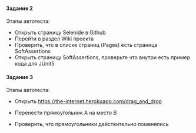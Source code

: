 #### Задание 2

Этапы автотеста:

- Открыть страницу Selenide в Github
- Перейти в раздел Wiki проекта
- Проверить, что в списке страниц (Pages) есть страница SoftAssertions
- Открыть страницу SoftAssertions, проверьте что внутри есть пример кода для JUnit5

#### Задание 3

Этапы автотеста:

- Открыть https://the-internet.herokuapp.com/drag_and_drop

- Перенести прямоугольник А на место В

- Проверить, что прямоугольники действительно поменялись
